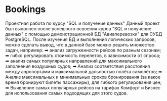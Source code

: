 # Bookings
Проектная работа по курсу "SQL и получение данных"
Данный проект был выполнен после успешного освоения курса "SQL и получение данных" с помощью демонстрационной БД "Авиаперевозки" для СУБД PostgreSQL.
После изучения БД и выполнения логических запросов, можно сделать вывод, что в данной базе можно
решить множество задач, например:
➡ анализ загруженности рейсов по разным сезонам;
➡ гибко регулировать стоимость перелетов, в зависимости от спроса;
➡ анализ самых популярных направлений для максимального заполнения воздушных судов;
➡ Анализ соответствия расстояния между аэропортами и максимальной дальностью полёта самолётов;
➡ Анализ максимальных и минимальных сроков бронирования (за какое время бронируют билеты
пассажиры), для гибкого регулирования цен;
➡ Выявление самых популярных рейсов на тарифах Комфорт и Бизнес для использования самых
подходящих для этого судов.
